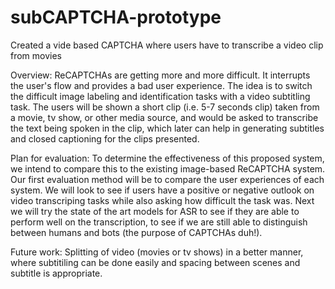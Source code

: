 # subCAPTCHA-prototype
Created a vide based CAPTCHA where users have to transcribe a video clip from movies

Overview:
ReCAPTCHAs are getting more and more difficult. It interrupts the user's flow and provides a bad user experience. The idea is to switch the difficult image labeling and identification tasks with a video subtitling task. The users will be shown a short clip (i.e. 5-7 seconds clip) taken from a movie, tv show, or other media source, and would be asked to transcribe the text being spoken in the clip, which later can help in generating subtitles and closed captioning for the clips presented. 

Plan for evaluation:
To determine the effectiveness of this proposed system, we intend to compare this to the existing image-based ReCAPTCHA system. Our first evaluation method will be to compare the user experiences of each system. We will look to see if users have a positive or negative outlook on video transcriping tasks while also asking how difficult the task was.
Next we will try the state of the art models for ASR to see if they are able to perform well on the transcription, to see if we are still able to distinguish between humans and bots (the purpose of CAPTCHAs duh!).

Future work:
Splitting of video (movies or tv shows) in a better manner, where subtitiling can be done easily and spacing between scenes and subtitle is appropriate.
